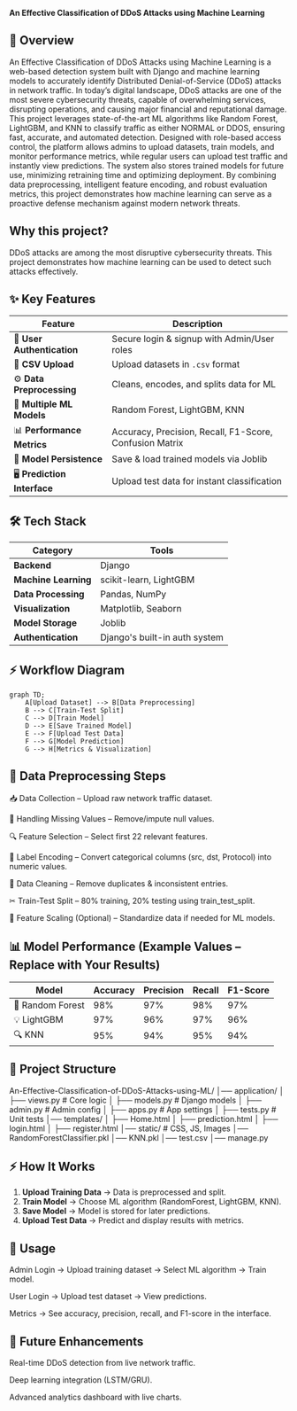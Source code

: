 **An Effective Classification of DDoS Attacks using Machine Learning**

## 📖 Overview
An Effective Classification of DDoS Attacks using Machine Learning is a web-based detection system built with Django and machine learning models to accurately identify Distributed Denial-of-Service (DDoS) attacks in network traffic.
In today’s digital landscape, DDoS attacks are one of the most severe cybersecurity threats, capable of overwhelming services, disrupting operations, and causing major financial and reputational damage. This project leverages state-of-the-art ML algorithms like Random Forest, LightGBM, and KNN to classify traffic as either NORMAL or DDOS, ensuring fast, accurate, and automated detection.
Designed with role-based access control, the platform allows admins to upload datasets, train models, and monitor performance metrics, while regular users can upload test traffic and instantly view predictions. The system also stores trained models for future use, minimizing retraining time and optimizing deployment.
By combining data preprocessing, intelligent feature encoding, and robust evaluation metrics, this project demonstrates how machine learning can serve as a proactive defense mechanism against modern network threats.

## Why this project?
DDoS attacks are among the most disruptive cybersecurity threats. This project demonstrates how machine learning can be used to detect such attacks effectively.

## ✨ Key Features
| Feature | Description |
|---------|-------------|
| 🔐 **User Authentication** | Secure login & signup with Admin/User roles |
| 📂 **CSV Upload** | Upload datasets in `.csv` format |
| ⚙ **Data Preprocessing** | Cleans, encodes, and splits data for ML |
| 🤖 **Multiple ML Models** | Random Forest, LightGBM, KNN |
| 📊 **Performance Metrics** | Accuracy, Precision, Recall, F1-Score, Confusion Matrix |
| 💾 **Model Persistence** | Save & load trained models via Joblib |
| 🖥 **Prediction Interface** | Upload test data for instant classification |

## 🛠 Tech Stack
| Category | Tools |
|----------|-------|
| **Backend** | Django |
| **Machine Learning** | scikit-learn, LightGBM |
| **Data Processing** | Pandas, NumPy |
| **Visualization** | Matplotlib, Seaborn |
| **Model Storage** | Joblib |
| **Authentication** | Django's built-in auth system |


## ⚡ Workflow Diagram
```mermaid
graph TD;
    A[Upload Dataset] --> B[Data Preprocessing]
    B --> C[Train-Test Split]
    C --> D[Train Model]
    D --> E[Save Trained Model]
    E --> F[Upload Test Data]
    F --> G[Model Prediction]
    G --> H[Metrics & Visualization]
```


## 🧹 Data Preprocessing Steps
📥 Data Collection – Upload raw network traffic dataset.

🧾 Handling Missing Values – Remove/impute null values.

🔍 Feature Selection – Select first 22 relevant features.

🔢 Label Encoding – Convert categorical columns (src, dst, Protocol) into numeric values.

🧹 Data Cleaning – Remove duplicates & inconsistent entries.

✂ Train-Test Split – 80% training, 20% testing using train_test_split.

📏 Feature Scaling (Optional) – Standardize data if needed for ML models.


## 📊 Model Performance (Example Values – Replace with Your Results)

| Model            | Accuracy | Precision | Recall | F1-Score |
|------------------|----------|-----------|--------|----------|
| 🌲 Random Forest | 98%      | 97%       | 98%    | 97%      |
| 💡 LightGBM      | 97%      | 96%       | 97%    | 96%      |
| 🔍 KNN           | 95%      | 94%       | 95%    | 94%      |


## 📂 Project Structure
An-Effective-Classification-of-DDoS-Attacks-using-ML/
│── application/
│   ├── views.py           # Core logic
│   ├── models.py          # Django models
│   ├── admin.py           # Admin config
│   ├── apps.py            # App settings
│   ├── tests.py           # Unit tests
│── templates/
│   ├── Home.html
│   ├── prediction.html
│   ├── login.html
│   ├── register.html
│── static/                # CSS, JS, Images
│── RandomForestClassifier.pkl
│── KNN.pkl
│── test.csv
│── manage.py

## ⚡ How It Works
1. **Upload Training Data** → Data is preprocessed and split.
2. **Train Model** → Choose ML algorithm (RandomForest, LightGBM, KNN).
3. **Save Model** → Model is stored for later predictions.
4. **Upload Test Data** → Predict and display results with metrics.


## 📌 Usage
Admin Login → Upload training dataset → Select ML algorithm → Train model.

User Login → Upload test dataset → View predictions.

Metrics → See accuracy, precision, recall, and F1-score in the interface.

## 🔮 Future Enhancements
Real-time DDoS detection from live network traffic.

Deep learning integration (LSTM/GRU).

Advanced analytics dashboard with live charts.


